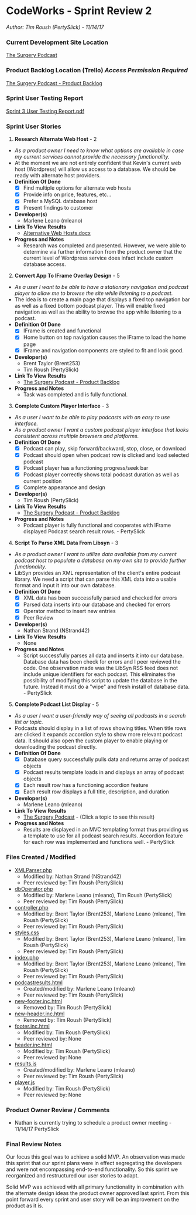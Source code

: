 # CodeWorks - Sprint Review 2
*Author: Tim Roush (PertySlick) - 11/14/17*

### Current Development Site Location

[The Surgery Podcast](http://surgerypodcast.greenrivertech.net)

### Product Backlog Location (Trello) *Access Permission Required*

[The Surgery Podcast - Product Backlog](https://trello.com/b/6gTgrtVA/the-surgery-podcast-app)

### Sprint User Testing Report

[Sprint 3 User Testing Report.pdf](https://mailgreenriver-my.sharepoint.com/personal/troush_mail_greenriver_edu/_layouts/15/guestaccess.aspx?docid=1dc7a4e7a47124c168f368e929a2ef1f8&authkey=AQdZnmj9FgUormT7wq1wZU8&e=c3bb979c4b3640f082ea9536341ce762)

### Sprint User Stories

1. **Research Alternate Web Host** - 2
  - *As a product owner I need to know what options are available in case my current services cannot provide the necessary functionality.*
  - At the moment we are not entirely confident that Kevin's current web host (Wordpress) will allow us access to a database.  We should be ready with alternate host providers.
  - **Definition Of Done**
    - [x] Find multiple options for alternate web hosts
    - [x] Provide info on price, features, etc...
    - [x] Prefer a MySQL database host
    - [x] Present findings to customer
  - **Developer(s)**
    - Marlene Leano (mleano)
  - **Link To View Results**
    - [Alternative Web Hosts.docx](https://mailgreenriver-my.sharepoint.com/personal/troush_mail_greenriver_edu/_layouts/15/guestaccess.aspx?docid=10f1279f3fe77478494fae8c43ebae1d3&authkey=Ac_692PqSPXxqR0V1VdzTsw&e=92ea6d98c7dc4f16968e9b7e2d257065)
  - **Progress and Notes**
    - Research was completed and presented.  However, we were able to determine via further information from the product owner that the current level of Wordpress service does infact include custom database access.

2. **Convert App To IFrame Overlay Design** - 5
  - *As a user I want to be able to have a stationary navigation and podcast player to allow me to browse the site while listening to a podcast.*
  - The idea is to create a main page that displays a fixed top navigation bar as well as a fixed bottom podcast player.  This will enable fixed navigation as well as the ability to browse the app while listening to a podcast.
  - **Definition Of Done**
    - [x] IFrame is created and functional
    - [x] Home button on top navigation causes the IFrame to load the home page
    - [x] IFrame and navigation components are styled to fit and look good.
  - **Developer(s)**
    - Brent Taylor (Brent253)
    - Tim Roush (PertySlick)
  - **Link To View Results**
    - [The Surgery Podcast - Product Backlog](https://trello.com/b/6gTgrtVA/the-surgery-podcast-app)
  - **Progress and Notes**
    - Task was completed and is fully functional.

3. **Complete Custom Player Interface** - 3
  - *As a user I want to be able to play podcasts with an easy to use interface.*
  - *As a product owner I want a custom podcast player interface that looks consistent across multiple browsers and platforms.*
  - **Definition Of Done**
    - [x] Podcast can play, skip forward/backward, stop, close, or download
    - [x] Podcast should open when podcast row is clicked and load selected podcast
    - [x] Podcast player has a functioning progress/seek bar
    - [x] Podcast player correctly shows total podcast duration as well as current position
    - [x] Complete appearance and design
  - **Developer(s)**
    - Tim Roush (PertySlick)
  - **Link To View Results**
    - [The Surgery Podcast - Product Backlog](https://trello.com/b/6gTgrtVA/the-surgery-podcast-app)
  - **Progress and Notes**
    - Podcast player is fully functional and cooperates with IFrame displayed Podcast search result rows. - PertySlick

4. **Script To Parse XML Data From Libsyn** - 3
  - *As a product owner I want to utilize data available from my current podcast host to populate a database on my own site to provide further functionality.*
  - LibSyn provides an XML representation of the client's entire podcast library.  We need a script that can parse this XML data into a usable format and input it into our own database.
  - **Definition Of Done**
    - [x] XML data has been successfully parsed and checked for errors
    - [x] Parsed data inserts into our database and checked for errors
    - [x] Operator method to insert new entries
    - [x] Peer Review
  - **Developer(s)**
    - Nathan Strand (NStrand42)
  - **Link To View Results**
    - None
  - **Progress and Notes**
    - Script successfully parses all data and inserts it into our database.  Database data has been check for errors and I peer reviewed the code.  One observation made was the LibSyn RSS feed does not include unique identifiers for each podcast.  This eliminates the possibility of modifying this script to update the database in the future.  Instead it must do a "wipe" and fresh install of database data. - PertySlick

5. **Complete Podcast List Display** - 5
  - *As a user I want a user-friendly way of seeing all podcasts in a search list or topic.*
  - Podcasts should display in a list of rows showing titles.  When title rows are clicked it expands accordion style to show more relevant podcast data.  It should also open the custom player to enable playing or downloading the podcast directly.
  - **Definition Of Done**
    - [x] Database query successfully pulls data and returns array of podcast objects
    - [x] Podcast results template loads in and displays an array of podcast objects
    - [x] Each result row has a functioning accordion feature
    - [x] Each result row displays a full title, description, and duration
  - **Developer(s)**
    - Marlene Leano (mleano)
  - **Link To View Results**
    - [The Surgery Podcast](http://surgerypodcast.greenrivertech.net) - (Click a topic to see this result)
  - **Progress and Notes**
    - Results are displayed in an MVC templating format thus providing us a template to use for all podcast search results.  Accordion feature for each row was implemented and functions well. - PertySlick

### Files Created / Modified

- [XMLParser.php](https://github.com/PertySlick/surgery-podcast-app/blob/master/classes/XmlParser.php)
  - Modified by: Nathan Strand (NStrand42)
  - Peer reviewed by: Tim Roush (PertySlick)
- [dbOperator.php](https://github.com/PertySlick/surgery-podcast-app/blob/master/model/dboperator.php)
  - Modified by: Marlene Leano (mleano), Tim Roush (PertySlick)
  - Peer reviewed by: Tim Roush (PertySlick)
- [controller.php](https://github.com/PertySlick/surgery-podcast-app/blob/master/controller/controller.php)
  - Modified by: Brent Taylor (Brent253), Marlene Leano (mleano), Tim Roush (PertySlick)
  - Peer reviewed by: Tim Roush (PertySlick)
- [styles.css](https://github.com/PertySlick/surgery-podcast-app/blob/master/css/styles.css)
  - Modified by: Brent Taylor (Brent253), Marlene Leano (mleano), Tim Roush (PertySlick)
  - Peer reviewed by: Tim Roush (PertySlick)
- [index.php](https://github.com/PertySlick/surgery-podcast-app/blob/master/index.php)
  - Modified by: Brent Taylor (Brent253), Marlene Leano (mleano), Tim Roush (PertySlick)
  - Peer reviewed by: Tim Roush (PertySlick)
- [podcastresults.html](https://github.com/PertySlick/surgery-podcast-app/blob/master/view/podcastresults.html)
  - Created/modified by: Marlene Leano (mleano)
  - Peer reviewed by: Tim Roush (PertySlick)
- [new-footer.inc.html](https://github.com/PertySlick/surgery-podcast-app/blob/master/includes/new-footer.inc.html)
  - Removed by: Tim Roush (PertySlick)
- [new-header.inc.html](https://github.com/PertySlick/surgery-podcast-app/blob/master/includes/new-header.inc.html)
  - Removed by: Tim Roush (PertySlick)
- [footer.inc.html](https://github.com/PertySlick/surgery-podcast-app/blob/master/includes/footer.inc.html)
  - Modified by: Tim Roush (PertySlick)
  - Peer reviewed by: None
- [header.inc.html](https://github.com/PertySlick/surgery-podcast-app/blob/master/includes/header.inc.html)
  - Modified by: Tim Roush (PertySlick)
  - Peer reviewed by: None
- [results.js](https://github.com/PertySlick/surgery-podcast-app/blob/master/js/results.js)
  - Created/modified by: Marlene Leano (mleano)
  - Peer reviewed by: Tim Roush (PertySlick)
- [player.js](https://github.com/PertySlick/surgery-podcast-app/blob/master/js/player.js)
  - Modified by: Tim Roush (PertySlick)
  - Peer reviewed by: None


### Product Owner Review / Comments

 - Nathan is currently trying to schedule a product owner meeting - 11/14/17 PertySlick

### Final Review Notes

Our focus this goal was to achieve a solid MVP.  An observation was made this sprint that our sprint plans were in effect segregating the developers and were not encompassing end-to-end functionality.  So this sprint we reorganized and restructured our user stories to adapt.

Solid MVP was achieved with all primary functionality in combination with the alternate design ideas the product owner approved last sprint.  From this point forward every sprint and user story will be an improvement on the product as it is.
